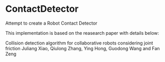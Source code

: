 # ContactDetector
Attempt to create a Robot Contact Detector

This implementation is based on the reasearch paper with details below:

Collision detection algorithm for collaborative robots considering joint friction 
Juliang Xiao, Qiulong Zhang, Ying Hong, Guodong Wang and Fan Zeng
